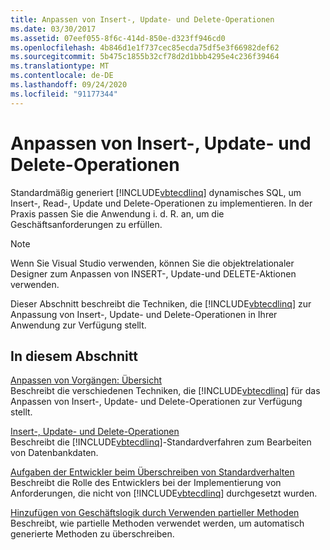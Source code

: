 ```yaml
---
title: Anpassen von Insert-, Update- und Delete-Operationen
ms.date: 03/30/2017
ms.assetid: 07eef055-8f6c-414d-850e-d323ff946cd0
ms.openlocfilehash: 4b846d1e1f737cec85ecda75df5e3f66982def62
ms.sourcegitcommit: 5b475c1855b32cf78d2d1bbb4295e4c236f39464
ms.translationtype: MT
ms.contentlocale: de-DE
ms.lasthandoff: 09/24/2020
ms.locfileid: "91177344"
---
```

# <a name="customizing-insert-update-and-delete-operations"></a>Anpassen von Insert-, Update- und Delete-Operationen

Standardmäßig generiert [!INCLUDE[vbtecdlinq](../../../../../../includes/vbtecdlinq-md.md)] dynamisches SQL, um Insert-, Read-, Update und Delete-Operationen zu implementieren. In der Praxis passen Sie die Anwendung i. d. R. an, um die Geschäftsanforderungen zu erfüllen.  
  
> [!NOTE]
> Wenn Sie Visual Studio verwenden, können Sie die objektrelationaler Designer zum Anpassen von INSERT-, Update-und DELETE-Aktionen verwenden.  
  
 Dieser Abschnitt beschreibt die Techniken, die [!INCLUDE[vbtecdlinq](../../../../../../includes/vbtecdlinq-md.md)] zur Anpassung von Insert-, Update- und Delete-Operationen in Ihrer Anwendung zur Verfügung stellt.  
  
## <a name="in-this-section"></a>In diesem Abschnitt  

 [Anpassen von Vorgängen: Übersicht](customizing-operations-overview.md)  
 Beschreibt die verschiedenen Techniken, die [!INCLUDE[vbtecdlinq](../../../../../../includes/vbtecdlinq-md.md)] für das Anpassen von Insert-, Update- und Delete-Operationen zur Verfügung stellt.  
  
 [Insert-, Update- und Delete-Operationen](insert-update-and-delete-operations.md)  
 Beschreibt die [!INCLUDE[vbtecdlinq](../../../../../../includes/vbtecdlinq-md.md)]-Standardverfahren zum Bearbeiten von Datenbankdaten.  
  
 [Aufgaben der Entwickler beim Überschreiben von Standardverhalten](responsibilities-of-the-developer-in-overriding-default-behavior.md)  
 Beschreibt die Rolle des Entwicklers bei der Implementierung von Anforderungen, die nicht von [!INCLUDE[vbtecdlinq](../../../../../../includes/vbtecdlinq-md.md)] durchgesetzt wurden.  
  
 [Hinzufügen von Geschäftslogik durch Verwenden partieller Methoden](adding-business-logic-by-using-partial-methods.md)  
 Beschreibt, wie partielle Methoden verwendet werden, um automatisch generierte Methoden zu überschreiben.
